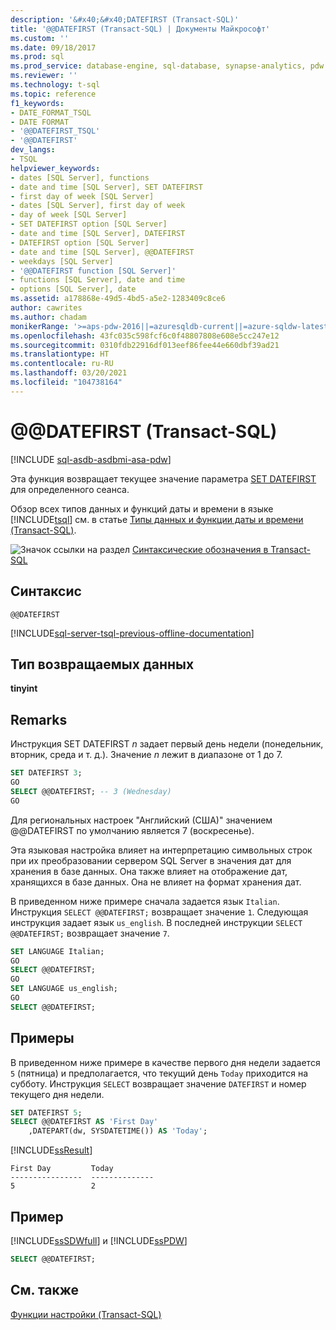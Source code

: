 ```yaml
---
description: '&#x40;&#x40;DATEFIRST (Transact-SQL)'
title: '@@DATEFIRST (Transact-SQL) | Документы Майкрософт'
ms.custom: ''
ms.date: 09/18/2017
ms.prod: sql
ms.prod_service: database-engine, sql-database, synapse-analytics, pdw
ms.reviewer: ''
ms.technology: t-sql
ms.topic: reference
f1_keywords:
- DATE_FORMAT_TSQL
- DATE FORMAT
- '@@DATEFIRST_TSQL'
- '@@DATEFIRST'
dev_langs:
- TSQL
helpviewer_keywords:
- dates [SQL Server], functions
- date and time [SQL Server], SET DATEFIRST
- first day of week [SQL Server]
- dates [SQL Server], first day of week
- day of week [SQL Server]
- SET DATEFIRST option [SQL Server]
- date and time [SQL Server], DATEFIRST
- DATEFIRST option [SQL Server]
- date and time [SQL Server], @@DATEFIRST
- weekdays [SQL Server]
- '@@DATEFIRST function [SQL Server]'
- functions [SQL Server], date and time
- options [SQL Server], date
ms.assetid: a178868e-49d5-4bd5-a5e2-1283409c8ce6
author: cawrites
ms.author: chadam
monikerRange: '>=aps-pdw-2016||=azuresqldb-current||=azure-sqldw-latest||>=sql-server-2016||>=sql-server-linux-2017||=azuresqldb-mi-current'
ms.openlocfilehash: 43fc035c598fcf6c0f48807808e608e5cc247e12
ms.sourcegitcommit: 0310fdb22916df013eef86fee44e660dbf39ad21
ms.translationtype: HT
ms.contentlocale: ru-RU
ms.lasthandoff: 03/20/2021
ms.locfileid: "104738164"
---
```

# <a name="x40x40datefirst-transact-sql"></a>&#x40;&#x40;DATEFIRST (Transact-SQL)
[!INCLUDE [sql-asdb-asdbmi-asa-pdw](../../includes/applies-to-version/sql-asdb-asdbmi-asa-pdw.md)]

Эта функция возвращает текущее значение параметра [SET DATEFIRST](../../t-sql/statements/set-datefirst-transact-sql.md) для определенного сеанса.
  
Обзор всех типов данных и функций даты и времени в языке [!INCLUDE[tsql](../../includes/tsql-md.md)] см. в статье [Типы данных и функции даты и времени (Transact-SQL)](../../t-sql/functions/date-and-time-data-types-and-functions-transact-sql.md).
  
![Значок ссылки на раздел](../../database-engine/configure-windows/media/topic-link.gif "Значок ссылки на раздел") [Синтаксические обозначения в Transact-SQL](../../t-sql/language-elements/transact-sql-syntax-conventions-transact-sql.md)
  
## <a name="syntax"></a>Синтаксис  
  
```syntaxsql
@@DATEFIRST  
```  

[!INCLUDE[sql-server-tsql-previous-offline-documentation](../../includes/sql-server-tsql-previous-offline-documentation.md)]

## <a name="return-type"></a>Тип возвращаемых данных  
**tinyint**
  
## <a name="remarks"></a>Remarks  
Инструкция SET DATEFIRST *n* задает первый день недели (понедельник, вторник, среда и т. д.). Значение *n* лежит в диапазоне от 1 до 7.

```sql
SET DATEFIRST 3;
GO  
SELECT @@DATEFIRST; -- 3 (Wednesday)
GO
```  

Для региональных настроек "Английский (США)" значением @@DATEFIRST по умолчанию является 7 (воскресенье).
  
Эта языковая настройка влияет на интерпретацию символьных строк при их преобразовании сервером SQL Server в значения дат для хранения в базе данных. Она также влияет на отображение дат, хранящихся в базе данных. Она не влияет на формат хранения дат.

В приведенном ниже примере сначала задается язык `Italian`. Инструкция `SELECT @@DATEFIRST;` возвращает значение `1`. Следующая инструкция задает язык `us_english`. В последней инструкции `SELECT @@DATEFIRST;` возвращает значение `7`.
  
```sql
SET LANGUAGE Italian;  
GO  
SELECT @@DATEFIRST;  
GO  
SET LANGUAGE us_english;  
GO  
SELECT @@DATEFIRST;  
```  
  
## <a name="examples"></a>Примеры  
В приведенном ниже примере в качестве первого дня недели задается `5` (пятница) и предполагается, что текущий день `Today` приходится на субботу. Инструкция `SELECT` возвращает значение `DATEFIRST` и номер текущего дня недели.
  
```sql
SET DATEFIRST 5;  
SELECT @@DATEFIRST AS 'First Day'  
    ,DATEPART(dw, SYSDATETIME()) AS 'Today';  
```  
  
[!INCLUDE[ssResult](../../includes/ssresult-md.md)]
  
```
First Day         Today  
----------------  --------------  
5                 2  
```  
  
## <a name="example"></a>Пример
 [!INCLUDE[ssSDWfull](../../includes/sssdwfull-md.md)] и [!INCLUDE[ssPDW](../../includes/sspdw-md.md)]  
  
```sql
SELECT @@DATEFIRST;  
```  
  
## <a name="see-also"></a>См. также
[Функции настройки (Transact-SQL)](../../t-sql/functions/configuration-functions-transact-sql.md)
  
  

